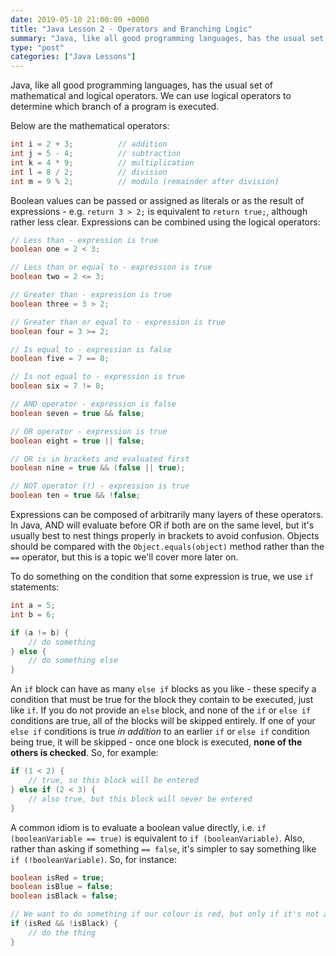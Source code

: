 ```yaml
---
date: 2019-05-10 21:00:00 +0000
title: "Java Lesson 2 - Operators and Branching Logic"
summary: "Java, like all good programming languages, has the usual set of mathematical and logical operators. We can use logical operators to determine which branch of a program is executed."
type: "post"
categories: ["Java Lessons"]
---
```


Java, like all good programming languages, has the usual set of mathematical and logical operators. We can use logical operators to determine which branch of a program is executed.

Below are the mathematical operators:

```java
int i = 2 + 3;          // addition
int j = 5 - 4;          // subtraction
int k = 4 * 9;          // multiplication
int l = 8 / 2;          // division
int m = 9 % 2;          // modulo (remainder after division)
```

Boolean values can be passed or assigned as literals or as the result of expressions - e.g. `return 3 > 2;` is equivalent to `return true;`, although rather less clear. Expressions can be combined using the logical operators:

```java
// Less than - expression is true
boolean one = 2 < 3;

// Less than or equal to - expression is true
boolean two = 2 <= 3;

// Greater than - expression is true
boolean three = 3 > 2;

// Greater than or equal to - expression is true
boolean four = 3 >= 2;

// Is equal to - expression is false
boolean five = 7 == 8;

// Is not equal to - expression is true
boolean six = 7 != 8;

// AND operator - expression is false
boolean seven = true && false;

// OR operator - expression is true
boolean eight = true || false;

// OR is in brackets and evaluated first
boolean nine = true && (false || true);

// NOT operator (!) - expression is true
boolean ten = true && !false;
```

Expressions can be composed of arbitrarily many layers of these operators. In Java, AND will evaluate before OR if both are on the same level, but it's usually best to nest things properly in brackets to avoid confusion. Objects should be compared with the `Object.equals(object)` method rather than the `==` operator, but this is a topic we'll cover more later on.

To do something on the condition that some expression is true, we use `if` statements:

```java
int a = 5;
int b = 6;

if (a != b) {
    // do something
} else {
    // do something else
}
```

An `if` block can have as many `else if` blocks as you like - these specify a condition that must be true for the block they contain to be executed, just like `if`. If you do not provide an `else` block, and none of the `if` or `else if` conditions are true, all of the blocks will be skipped entirely. If one of your `else if` conditions is true _in addition_ to an earlier `if` or `else if` condition being true, it will be skipped - once one block is executed, **none of the others is checked**. So, for example:

```java
if (1 < 2) {
    // true, so this block will be entered
} else if (2 < 3) {
    // also true, but this block will never be entered
}
```

A common idiom is to evaluate a boolean value directly, i.e. `if (booleanVariable == true)` is equivalent to `if (booleanVariable)`. Also, rather than asking if something `== false`, it's simpler to say something like `if (!booleanVariable)`. So, for instance:

```java
boolean isRed = true;
boolean isBlue = false;
boolean isBlack = false;

// We want to do something if our colour is red, but only if it's not also black
if (isRed && !isBlack) {
    // do the thing
}
```
